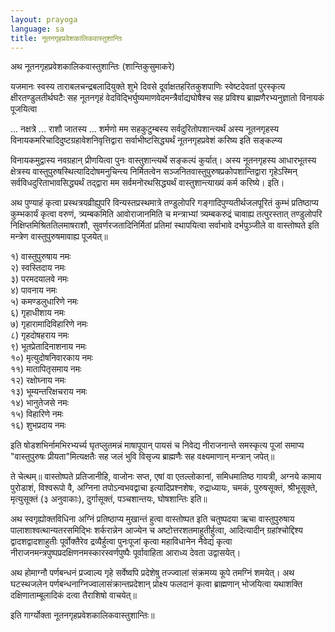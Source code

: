 ```yaml
---
layout: prayoga
language: sa
title: नूतनगृहप्रवेशकालिकवास्तुशान्तिः
---
```



अथ नूतनगृहप्रवेशकालिकवास्तुशान्तिः (शान्तिकुसुमाकरे)

यजमानः स्वस्य ताराबलचन्द्रबलादियुक्ते शुभे दिवसे
दूर्वाक्षतहरितकुशपाणिः स्वेष्टदेवतां पुरस्कृत्य
क्षीरतण्डुलतीर्थघटैः सह नूतनगृहं वेदविद्भिर्घुष्यमाणवेदमन्त्रैर्वाद्यघोषैश्च सह प्रविश्य
ब्राह्मणैरभ्यनुज्ञातो विनायकं पूजयित्वा

... नक्षत्रे ... राशौ जातस्य ... शर्मणो मम सहकुटुम्बस्य
सर्वदुरितोपशान्त्यर्थं अस्य नूतनगृहस्य विनायकमरिचादिदुष्टग्रहावेशनिवृत्तिद्वारा
सर्वाभीष्टसिद्ध्यर्थं नूतनगृहप्रवेशं करिष्य इति सङ्कल्प्य

विनायकमुद्वास्य नवग्रहान् प्रीणयित्वा पुनः वास्तुशान्त्यर्थे
सङ्कल्पं कुर्यात्। अस्य नूतनगृहस्य आधारभूतस्य
क्षेत्रस्य वास्तुपुरुषस्थित्यादिदोषमनुचिन्त्य निर्मितत्वेन
सञ्जनितवास्तुपुरुषप्रकोपशान्तिद्वारा गृहेऽस्मिन्
सर्वविधदुरिताभावसिद्ध्यर्थं तद्द्वारा मम सर्वमनोरथसिद्ध्यर्थं
वास्तुशान्त्याख्यं कर्म करिष्ये। इति।

अथ पुण्याहं कृत्वा प्रस्थत्रयव्रीह्युपरि विन्यस्तप्रस्थमात्रे
तण्डुलोपरि गङ्गादिपुण्यतीर्थजलपूरितं कुम्भं प्रतिष्ठाप्य
कुम्भकार्यं कृत्वा वरुणं, त्र्यम्बकमिति आवोराजानमिति च
मन्त्राभ्यां त्र्यम्बकरुद्रं चावाह्य तत्पुरस्तात् तण्डुलोपरि
निक्षिप्तमिश्रिततिलमाषराशौ, सुवर्णरजतादिनिर्मितां
प्रतिमां स्थापयित्वा सर्वाभावे दर्भपुञ्जीले वा वास्तोष्पते इति
मन्त्रेण वास्तुपुरुषमावाह्य पूजयेत्॥

१) वास्तुपुरुषाय नमः  
२) स्वस्तिदाय नमः  
३) परमदयालवे नमः  
४) पावनाय नमः  
५) कमण्डलुधारिणे नमः  
६) गृहाधीशाय नमः  
७) गृहारामादिविहारिणे नमः  
८) गृहदोषहराय नमः  
९) भूतप्रेतादिनाशनाय नमः  
१०) मृत्युदोषनिवारकाय नमः  
११) मातापितृसमाय नमः  
१२) रक्षोघ्नाय नमः  
१३) भूम्यन्तरिक्षचराय नमः  
१४) भानुतेजसे नमः  
१५) विहारिणे नमः  
१६) शुभप्रदाय नमः

इति षोडशभिर्नामभिरभ्यर्च्य घृतप्लुतमन्नं
माषापूपान् पायसं च निवेद्य नीराजनान्ते
समस्कृत्य पूजां समाप्य "वास्तुपुरुषः प्रीयता"मित्यक्षतैः सह
जलं भुवि विसृज्य ब्राह्मणैः सह वक्ष्यमाणान् मन्त्रान् जपेत्॥

ते चेत्थम्॥ वास्तोष्पते प्रतिजानीहि, वाजोनः सप्त,
एषां वा एतल्लोकानां, समिधमातिष्ठ गायत्री, अग्नये कामाय पुरोडाशं,
विश्वरूपो वै, अग्निना तपोऽन्वभवद्वाचा इत्यादिप्रश्नशेषः,
रुद्राध्यायः, चमकं, पुरुषसूक्तं, श्रीभूसूक्ते, मृत्युसूक्तं
(३ अनुवाकाः), दुर्गासूक्तं, पञ्चशान्तयः, घोषशान्तिः इति॥

अथ स्वगृह्योक्तविधिना अग्निं प्रतिष्ठाप्य मुखान्तं हुत्वा
वास्तोष्पत इति चतुष्पदया ऋचा वास्तुपुरुषाय
पालाशाश्वत्थान्यतरसमिद्भिः शर्करान्नेन आज्येन च
अष्टोत्तरशतमाहुतीर्हुत्वा, आदित्यादीन् ग्रहांश्चोद्दिश्य
द्वादशद्वादशाहुतीः पूर्वोक्तैरेव द्रव्यैर्हुत्वा पुनःपूजां
कृत्वा महाविधानेन नैवेद्यं कृत्वा नीराजनमन्त्रपुष्पप्रदक्षिणनमस्कारस्वर्णपुष्पैः
पूर्वावाहिता आराध्य देवता उद्वासयेत्।

अथ होमाग्नौ पर्णबन्धनं प्रज्वाल्य गृहे सर्वेष्वपि प्रदेशेषु
तज्ज्वालां संक्रमय्य कूपे तमग्निं शमयेत्। अथ घटस्थजलेन
पर्णबन्धनाग्निज्वालासंक्रान्तप्रदेशान् प्रोक्ष्य फलदानं कृत्वा
ब्राह्मणान् भोजयित्वा यथाशक्ति दक्षिणाताम्बूलादिकं दत्वा
तैराशिषो वाचयेत्॥

इति गार्ग्योक्ता नूतनगृहप्रवेशकालिकवास्तुशान्तिः॥
